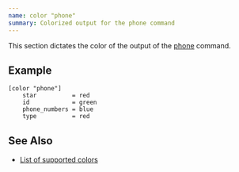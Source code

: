 ```yaml
---
name: color "phone"
summary: Colorized output for the phone command
---
```


This section dictates the color of the output of the
[phone](/commands/phone) command.

## Example

    [color "phone"]
        star          = red
        id            = green
        phone_numbers = blue
        type          = red

## See Also

* [List of supported colors](/documentation/configuration/color#list_of_supported_colors)

